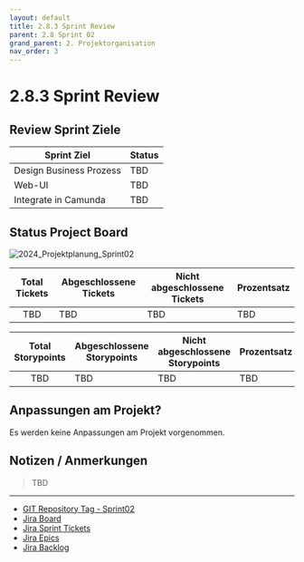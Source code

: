 ```yaml
---
layout: default
title: 2.8.3 Sprint Review
parent: 2.8 Sprint 02
grand_parent: 2. Projektorganisation
nav_order: 3
---
```


# 2.8.3 Sprint Review

## Review Sprint Ziele

| **Sprint Ziel**         | **Status** |
| ----------------------- | ---------- |
| Design Business Prozess | TBD       |
| Web-UI                  | TBD     |
| Integrate in Camunda    | TBD        |

## Status Project Board

![2024_Projektplanung_Sprint02](../../../resources/images/2024_Projektplanung_Sprint02.png)

| **Total Tickets** | **Abgeschlossene Tickets** | **Nicht abgeschlossene Tickets** | **Prozentsatz** |
| :---------------: | -------------------------- | -------------------------------- | --------------- |
|        TBD         | TBD                         | TBD                                | TBD             |

| **Total Storypoints** | **Abgeschlossene Storypoints** | **Nicht abgeschlossene Storypoints** | **Prozentsatz** |
| :-------------------: | ------------------------------ | ------------------------------------ | --------------- |
|          TBD           | TBD                             | TBD                                    | TBD             |

## Anpassungen am Projekt?

Es werden keine Anpassungen am Projekt vorgenommen.

## Notizen / Anmerkungen

>TBD

---

- [GIT Repository Tag - Sprint02](https://github.com/Cloud-native-engineering/sem03_docs/releases/tag/sprint-02)
- [Jira Board](https://itcne23.atlassian.net/jira/software/projects/BPM/boards/3)
- [Jira Sprint Tickets](https://itcne23.atlassian.net/issues/?jql=project+%3D+%22URL%22+AND+sprint+%3D+7+ORDER+BY+created+DESC&atlOrigin=eyJpIjoiZDI3MmM2OWEzMGU3NDBiYjgwNjUzNTAwNWExNGYzYzAiLCJwIjoiaiJ9)
- [Jira Epics](https://itcne23.atlassian.net/browse/BPM-28?jql=project%20%3D%20BPM%20AND%20issuetype%20%3D%20Epic%20order%20by%20created%20DESC)
- [Jira Backlog](https://itcne23.atlassian.net/jira/software/projects/URL/boards/3/backlog)